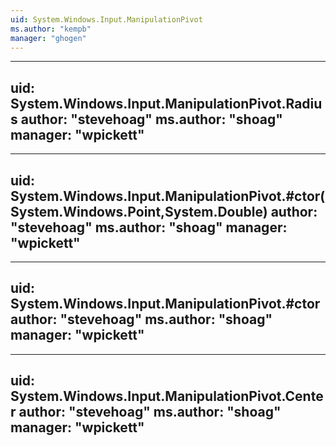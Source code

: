 ```yaml
---
uid: System.Windows.Input.ManipulationPivot
ms.author: "kempb"
manager: "ghogen"
---
```


---
uid: System.Windows.Input.ManipulationPivot.Radius
author: "stevehoag"
ms.author: "shoag"
manager: "wpickett"
---

---
uid: System.Windows.Input.ManipulationPivot.#ctor(System.Windows.Point,System.Double)
author: "stevehoag"
ms.author: "shoag"
manager: "wpickett"
---

---
uid: System.Windows.Input.ManipulationPivot.#ctor
author: "stevehoag"
ms.author: "shoag"
manager: "wpickett"
---

---
uid: System.Windows.Input.ManipulationPivot.Center
author: "stevehoag"
ms.author: "shoag"
manager: "wpickett"
---
